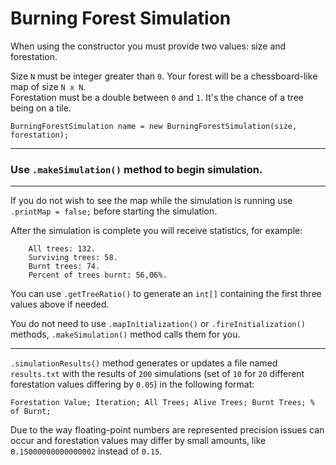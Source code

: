 # Burning Forest Simulation  
When using the constructor you must provide two values: size and forestation.

Size `N` must be integer greater than `0`. Your forest will be a chessboard-like map of size `N x N`.  
Forestation must be a double between `0` and `1`. It's the chance of a tree being on a tile.

    BurningForestSimulation name = new BurningForestSimulation(size, forestation);  

---

### **Use `.makeSimulation()` method to begin simulation.**

---

If you do not wish to see the map while the simulation is running use `.printMap = false;` before starting the simulation.

After the simulation is complete you will receive statistics, for example:
    
        All trees: 132.
        Surviving trees: 58.
        Burnt trees: 74.
        Percent of trees burnt: 56,06%.

You can use `.getTreeRatio()` to generate an `int[]` containing the first three values above if needed.

You do not need to use `.mapInitialization()` or `.fireInitialization()` methods, `.makeSimulation()` method calls them for you.

___

`.simulationResults()` method generates or updates a file named `results.txt` with the results of `200` simulations (set of `10` for `20` different forestation values differing by `0.05`) in the following format:

    Forestation Value; Iteration; All Trees; Alive Trees; Burnt Trees; % of Burnt;

Due to the way floating-point numbers are represented precision issues can occur and forestation values may differ by small amounts, like `0.15000000000000002` instead of `0.15`.